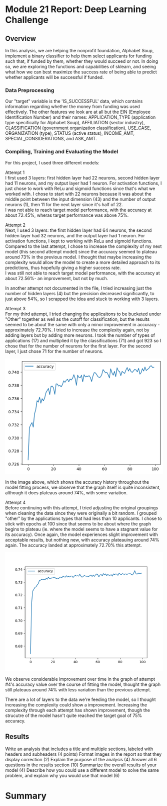 # Module 21 Report: Deep Learning Challenge

## Overview
In this analysis, we are helping the nonprofit foundation, Alphabet Soup, implement a binary classifier to help them select applicants for funding such that, if funded by them, whether they would succeed or not. In doing so, we are exploring the functions and capabilities of sklearn, and seeing what how we can best maximize the success rate of being able to predict whether applicants will be successful if funded.

### Data Preprocessing
Our "target" variable is the 'IS_SUCCESSFUL' data, which contains information regarding whether the money from funding was used effectively. The other features we look are at all but the EIN (Employee Identification Number) and their names: APPLICATION_TYPE (application type specifically for Alphabet Soup), AFFILIATION (sector industry), CLASSIFICATION (government organization classification), USE_CASE, ORGANIZATION (type), STATUS (active status), INCOME_AMT, SPECIAL_CONSIDERATIONS, and ASK_AMT. 

### Compiling, Training and Evaluating the Model
For this project, I used three different models:<br>
<p>Attempt 1 <br>
I first used 3 layers: first hidden layer had 22 neurons, second hidden layer had 11 neurons, and my output layer had 1 neuron. For activation functions, I just chose to work with ReLu and sigmoid functions since that's what we worked with. I chose to start with 22 neurons because it was about the middle point between the input dimension (43) and the number of output neurons (1), then 11 for the next layer since it's half of 22.<br>
I was not able to reach target model performance, with the accuracy at about 72.45%, wheras target performance was above 75%.</p>

<p>Attempt 2 <br>
Next, I used 3 layers: the first hidden layer had 64 neurons, the second hidden layer had 32 neurons, and the output layer had 1 neuron. For activation functions, I kept to working with ReLu and sigmoid functions. Compared to the last attempt, I chose to increase the complexity of my next model (this second attempt model) since the accuracy seemed to plateau around 73% in the previous model. I thought that maybe increasing the complexity would allow the model to create a more detailed approach to its predictions, thus hopefully giving a higher success rate.<br>
I was still not able to reach target model performance, with the accuracy at about 72.56%- an improvement, but not by much.</p>

<p>In another attempt not documented in the file, I tried increasing just the number of hidden layers (4) but the precision decreased significantly, to just above 54%, so I scrapped the idea and stuck to working with 3 layers.</p>

<p>Attempt 3 <br>
For my third attempt, I tried changing the applicaitons to be bucketed under "Other" together as well as the cutoff for classification, but the results seemed to be about the same with only a minor improvement in accuracy - approximately 72.70%. I tried to increase the complexity again, not by adding layers but by adding more neurons. I took the number of types of applications (17) and multiplied it by the classifications (71) and got 923 so I chose that for the number of neurons for the first layer. For the second layer, I just chose 71 for the number of neurons. </p>

<img src="Images/fit_model3.png" alt="Attempt 3">

<p>In the image above, which shows the accuracy history throughout the model fitting process, we observe that the graph itself is quite inconsistent, although it does plateaus around 74%, with some variation.</p>

<p>Attempt 4 <br>
Before continuing with this attempt, I tried adjusting the original groupings when cleaning the data since they were originally a bit random. I grouped "other" by the applications types that had less than 10 applicants. I chose to stick with epochs at 100 since that seems to be about where the graph begins to plateau (ie. where the model seems to have a stagnant value for its accuracy). Once again, the model experiences slight improvement with acceptable results, but nothing new, with accuracy plateauing around 74% again. The accuracy landed at approximately 72.70% this attempt. </p>

<img src="Images/fit_model4.png" alt="Attemp 4">

<p>We observe considerable improvement over time in the graph of attempt #4's accuracy value over the course of fitting the model, thought the graph still plateaus around 74% with less variation than the previous attempt.</p>

There are a lot of layers to the data we're feeding the model, so I thought increasing the complexity could show a improvement. Increasing the complexity through each attempt has shown improvement, though the strucutre of the model hasn't quite reached the target goal of 75% accuracy.

## Results
Write an analysis that includes a title and multiple sections, labeled with headers and subheaders (4 points)
Format images in the report so that they display correction (2)
Explain the purpose of the analysis (4)
Answer all 6 questions in the results section (10)
Summarize the overall results of your model (4)
Describe how you could use a different model to solve the same problem, and explain why you would use that model (6)

# Summary